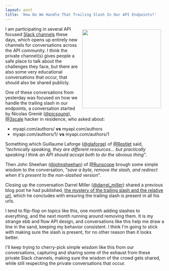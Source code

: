 ```yaml
---
layout: post
title: 'How Do We Handle That Trailing Slash In Our API Endpoints?'
---
```

<p><img style="padding: 10px;" src="https://s3.amazonaws.com/kinlane-productions/bw-icons/bw-slash-icon.png" alt="" width="250" align="right" /></p>
<p>I am participating in several API focused <a href="https://slack.com/">Slack channels</a> these days, which opens up entirely new channels for conversations across the API community. I think the private channel(s) gives people a safe place to talk about the challenges they face, but there are also some very educational conversations that occur, that should also be shared publicly.&nbsp;</p>
<p>One of these conversations from yesterday was focused on how we handle the trailing slash in our endpoints, a conversation started by Nicolas Greni&eacute; (<a href="https://twitter.com/picsoung">@picsoung</a>), <a class="tweet-url twitter-atreply pretty-link" dir="ltr" rel="nofollow" href="https://twitter.com/3scale"><span>@</span>3scale</a><span>&nbsp;hacker in residence, who asked about</span>:</p>
<ul>
<li>myapi.com/authors/ <strong>vs</strong> myapi.com/authors</li>
<li>myapi.com/authors/1/ <strong>vs</strong> myapi.com/authors/1</li>
</ul>
<p>Something which Guillaume Laforge (<a href="https://twitter.com/glaforge">@glaforge</a>) of <a href="https://twitter.com/restlet">@Restlet</a> said, <em>"technically speaking, they are different resources&hellip; but practically speaking I think an API should accept both to do the obvious thing"</em>.</p>
<p>Then John Sheehan (<a href="https://twitter.com/johnsheehan">@johnsheehan</a>) of <a href="https://twitter.com/runscope">@Runscope</a> brough some simple wisdom to the conversation, <em>"save a byte, remove the slash, and redirect when it's present to the non-slashed version</em>".&nbsp;</p>
<p>Closing up the conversation&nbsp;Darrel Miller (<a href="https://twitter.com/darrel_miller">@darrel_miller</a>) shared a previous blog post he had published, <a href="http://www.bizcoder.com/2009/02/24/the-mystery-of-the-trailing-slash-and-the-relative-url/">the mystery of the trailing slash and the relative url</a>, which he concludes with ensuring the trailing slash is present in all his urls.</p>
<p>I tend to flip-flop on topics like this, one month adding slashes to everything, and the next month running around removing them. It is my strange ebb and flow API design, and conversations like this help me draw a line in the sand, keeping my behavior consistent. I think I'm going to stick with making sure the slash is present, for no other reason than it looks better.</p>
<p>I'll keep trying to cherry-pick simple wisdom like this from our conversations, capturing and sharing some of the exhaust from these private Slack channels, making sure the wisdom of the crowd gets shared, while still respecting the private conversations that occur.</p>